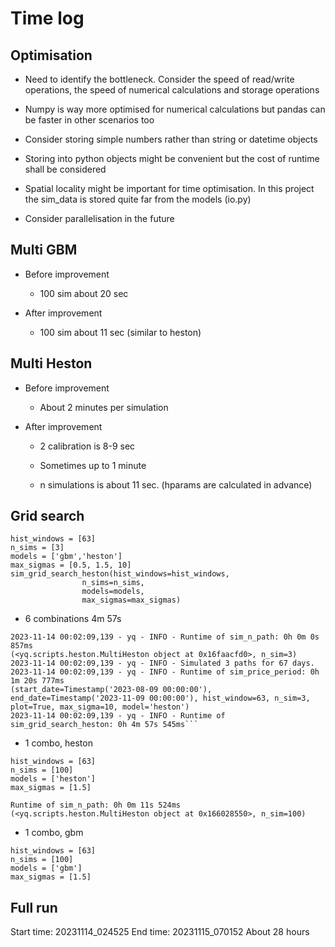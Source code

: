 # Time log
## Optimisation
- Need to identify the bottleneck. Consider the speed of read/write operations, the 
speed of numerical calculations and storage operations

- Numpy is way more optimised for numerical calculations but pandas can be faster in 
other scenarios too

- Consider storing simple numbers rather than string or datetime objects

- Storing into python objects might be convenient but the cost of runtime shall
be considered

- Spatial locality might be important for time optimisation. In this project the sim_data
is stored quite far from the models (io.py)

- Consider parallelisation in the future

## Multi GBM
- Before improvement
    - 100 sim about 20 sec

- After improvement
    - 100 sim about 11 sec (similar to heston)

## Multi Heston
- Before improvement
    - About 2 minutes per simulation

- After improvement
    - 2 calibration is 8-9 sec

    - Sometimes up to 1 minute

    - n simulations is about 11 sec. (hparams are calculated in advance)

## Grid search
```    
hist_windows = [63]
n_sims = [3]
models = ['gbm','heston']
max_sigmas = [0.5, 1.5, 10]
sim_grid_search_heston(hist_windows=hist_windows,
                n_sims=n_sims,
                models=models,
                max_sigmas=max_sigmas)
```

- 6 combinations 4m 57s


```[178 rows x 2 columns], sim=2, uid='20231114_000048_63_10')
2023-11-14 00:02:09,139 - yq - INFO - Runtime of sim_n_path: 0h 0m 0s 857ms
(<yq.scripts.heston.MultiHeston object at 0x16faacfd0>, n_sim=3)
2023-11-14 00:02:09,139 - yq - INFO - Simulated 3 paths for 67 days.
2023-11-14 00:02:09,139 - yq - INFO - Runtime of sim_price_period: 0h 1m 20s 777ms
(start_date=Timestamp('2023-08-09 00:00:00'), end_date=Timestamp('2023-11-09 00:00:00'), hist_window=63, n_sim=3, plot=True, max_sigma=10, model='heston')
2023-11-14 00:02:09,139 - yq - INFO - Runtime of sim_grid_search_heston: 0h 4m 57s 545ms```
```

- 1 combo, heston

```   
hist_windows = [63]
n_sims = [100]
models = ['heston']
max_sigmas = [1.5]

Runtime of sim_n_path: 0h 0m 11s 524ms
(<yq.scripts.heston.MultiHeston object at 0x166028550>, n_sim=100)
```

- 1 combo, gbm

```    
hist_windows = [63]
n_sims = [100]
models = ['gbm']
max_sigmas = [1.5]
```
## Full run
Start time: 20231114_024525
End time: 20231115_070152
About 28 hours